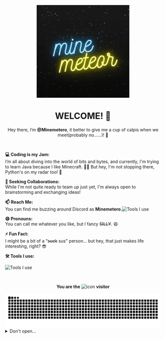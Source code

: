 <!--- If you what copy my code it would be so funny, I'm also learning coding, I want to learn with you. :P --->

<div align="center">
  <a href="https://github.com/Minemetero/Minemetero">
    <img src="head.gif" alt="head" width="300" height="300">
  </a>


# **WELCOME! 🚀**

Hey there, I’m **@Minemetero**, it better to give me a cup of calpis when we meet(probably no......)! 👋
</div>

<br/>

**💻 Coding is my Jam:**  
I’m all about diving into the world of bits and bytes, and currently, I'm trying to learn Java because I like Minecraft. 🧙‍♂️ But hey, I'm not stopping there, Python's on my radar too! 🐍

**💞 Seeking Collaborations:**  
While I'm not quite ready to team up just yet, I'm always open to brainstorming and exchanging ideas!

**📫 Reach Me:**  
You can find me buzzing around Discord as **Minemetero**.![Tools I use](https://skillicons.dev/icons?i=discord)

**😄 Pronouns:**  
You can call me whatever you like, but I fancy ~~SILLY~~. 😄

**⚡ Fun Fact:**  
I might be a bit of a "~~suck~~ sus" person... but hey, that just makes life interesting, right? 😎

**🛠 Tools I use:**

![Tools I use](https://skillicons.dev/icons?i=vscode,visualstudio,discord,linux,github,idea,)

<!--- ![](https://github-readme-stats.vercel.app/api?username=Minemetero&show_icons=true) --->

<br/>

<div align="center">
  
**You are the** <img src="https://profile-counter.glitch.me/Minemetero/count.svg?comment=哼啊啊啊啊啊啊啊啊啊啊啊啊" alt="icon" width="130px"> **visitor**  
</div>

<picture>
  <source media="(prefers-color-scheme: dark)" srcset="https://raw.githubusercontent.com/Minemetero/Minemetero/output/github-contribution-grid-snake-dark.svg">
  <source media="(prefers-color-scheme: light)" srcset="https://raw.githubusercontent.com/Minemetero/Minemetero/output/github-contribution-grid-snake.svg">
  <img alt="github contribution grid snake animation" src="https://raw.githubusercontent.com/Minemetero/Minemetero/output/github-contribution-grid-snake.svg">
</picture>

<!--- fold some thing... --->

<details>
<summary>Don't open...</summary>
  <div align="center">

![Metrics](https://metrics.lecoq.io/insights/Minemetero)

</div>
</details>
